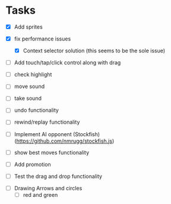# Tasks

- [x] Add sprites

- [x] fix performance issues

  - [x] Context selector solution (this seems to be the sole issue)

* [ ] Add touch/tap/click control along with drag

- [ ] check highlight

- [ ] move sound

- [ ] take sound

- [ ] undo functionality

- [ ] rewind/replay functionality

- [ ] Implement AI opponent (Stockfish) (https://github.com/nmrugg/stockfish.js)

* [ ] show best moves functionality

* [ ] Add promotion

* [ ] Test the drag and drop functionality

- [ ] Drawing Arrows and circles
  - [ ] red and green

